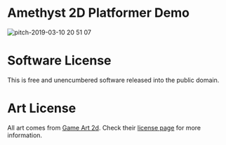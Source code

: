 # Amethyst 2D Platformer Demo

![pitch-2019-03-10 20 51 07](https://user-images.githubusercontent.com/22216761/54245251-52e22100-44ed-11e9-8129-ebbc919fbdb0.gif)

# Software License

This is free and unencumbered software released into the public domain.

# Art License

All art comes from [Game Art 2d](https://www.gameart2d.com/). Check their [license page](https://www.gameart2d.com/license.html) for more information.

